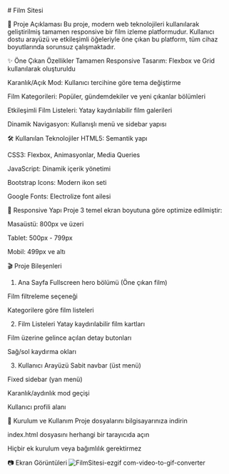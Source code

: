 #  Film Sitesi

📌 Proje Açıklaması
Bu proje, modern web teknolojileri kullanılarak geliştirilmiş tamamen responsive bir film izleme platformudur. Kullanıcı dostu arayüzü ve etkileşimli öğeleriyle öne çıkan bu platform, tüm cihaz boyutlarında sorunsuz çalışmaktadır.

✨ Öne Çıkan Özellikler
Tamamen Responsive Tasarım: Flexbox ve Grid kullanılarak oluşturuldu

Karanlık/Açık Mod: Kullanıcı tercihine göre tema değiştirme

Film Kategorileri: Popüler, gündemdekiler ve yeni çıkanlar bölümleri

Etkileşimli Film Listeleri: Yatay kaydırılabilir film galerileri

Dinamik Navigasyon: Kullanışlı menü ve sidebar yapısı

🛠 Kullanılan Teknolojiler
HTML5: Semantik yapı

CSS3: Flexbox, Animasyonlar, Media Queries

JavaScript: Dinamik içerik yönetimi

Bootstrap Icons: Modern ikon seti

Google Fonts: Electrolize font ailesi

📱 Responsive Yapı
Proje 3 temel ekran boyutuna göre optimize edilmiştir:

Masaüstü: 800px ve üzeri

Tablet: 500px - 799px

Mobil: 499px ve altı

🎬 Proje Bileşenleri
1. Ana Sayfa
Fullscreen hero bölümü (Öne çıkan film)

Film filtreleme seçeneği

Kategorilere göre film listeleri

2. Film Listeleri
Yatay kaydırılabilir film kartları

Film üzerine gelince açılan detay butonları

Sağ/sol kaydırma okları

3. Kullanıcı Arayüzü
Sabit navbar (üst menü)

Fixed sidebar (yan menü)

Karanlık/aydınlık mod geçişi

Kullanıcı profili alanı

🚀 Kurulum ve Kullanım
Proje dosyalarını bilgisayarınıza indirin

index.html dosyasını herhangi bir tarayıcıda açın

Hiçbir ek kurulum veya bağımlılık gerektirmez

📷 Ekran Görüntüleri
![FilmSitesi-ezgif com-video-to-gif-converter](https://github.com/user-attachments/assets/6e2850eb-b7c9-444b-9ca6-f264124818b4)


